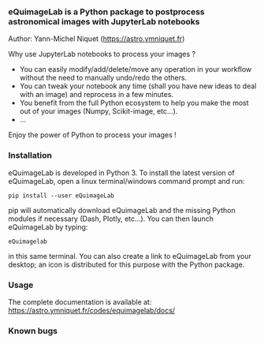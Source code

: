 ### eQuimageLab is a Python package to postprocess astronomical images with JupyterLab notebooks

Author: Yann-Michel Niquet (https://astro.ymniquet.fr)

Why use JupyterLab notebooks to process your images ?

  - You can easily modify/add/delete/move any operation in your workflow without the need to manually undo/redo the others.
  - You can tweak your notebook any time (shall you have new ideas to deal with an image) and reprocess in a few minutes.
  - You benefit from the full Python ecosystem to help you make the most out of your images (Numpy, Scikit-image, etc...).
  - ...

Enjoy the power of Python to process your images !

### Installation

eQuimageLab is developed in Python 3. To install the latest version of eQuimageLab, open a linux terminal/windows command prompt and run:

  `pip install --user eQuimageLab`

pip will automatically download eQuimageLab and the missing Python modules if necessary (Dash, Plotly, etc...). You can then launch eQuimageLab by typing:

  `eQuimagelab`

in this same terminal. You can also create a link to eQuimageLab from your desktop; an icon is distributed for this purpose with the Python package.

### Usage

The complete documentation is available at: https://astro.ymniquet.fr/codes/equimagelab/docs/

### Known bugs

